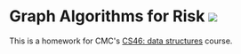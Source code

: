 # Graph Algorithms for Risk ![](https://api.travis-ci.com/selina-28030/risk.svg?branch=master)

This is a homework for CMC's [CS46: data structures](https://github.com/mikeizbicki/cmc-csci046) course.
